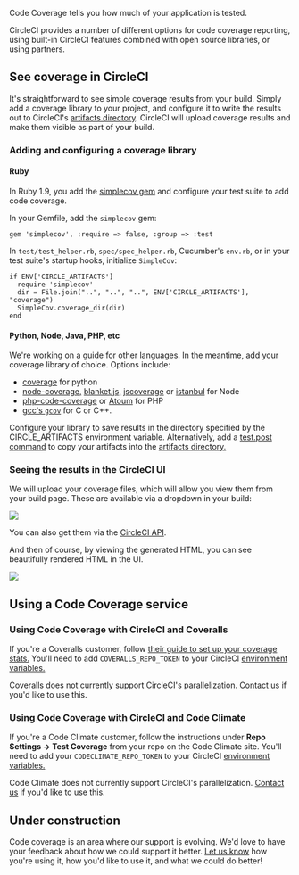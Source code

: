   Code Coverage tells you how much of your application is tested.

  CircleCI provides a number of different options for code coverage reporting,
  using built-in CircleCI features combined with open source libraries,
  or using partners.

## See coverage in CircleCI

  It's straightforward to see simple coverage results from your build.
  Simply add a coverage library to your project, and configure it to write the results out to CircleCI's
    [artifacts directory](/docs/build-artifacts).
  CircleCI will upload coverage results and make them visible as part of your build.

### Adding and configuring a coverage library

#### Ruby

  In Ruby 1.9, you add the
  [simplecov gem](https://github.com/colszowka/simplecov)
  and configure your test suite to add code coverage.

In your Gemfile, add the `simplecov` gem:

```
gem 'simplecov', :require => false, :group => :test
```

  In `test/test_helper.rb`, `spec/spec_helper.rb`,
  Cucumber's `env.rb`,
  or in your test suite's startup hooks, initialize `SimpleCov`:

```
if ENV['CIRCLE_ARTIFACTS']
  require 'simplecov'
  dir = File.join("..", "..", "..", ENV['CIRCLE_ARTIFACTS'], "coverage")
  SimpleCov.coverage_dir(dir)
end
```

#### Python, Node, Java, PHP, etc

  We're working on a guide for other languages.
  In the meantime, add your coverage library of choice. Options include:

*   [coverage](https://pypi.python.org/pypi/coverage)
    for python
*   [node-coverage,](https://github.com/piuccio/node-coverage)
    [blanket.js,](https://github.com/alex-seville/blanket)
    [jscoverage](https://github.com/fishbar/jscoverage)
    or
    [istanbul](https://github.com/gotwarlost/istanbul)
    for Node
*   [php-code-coverage](https://github.com/sebastianbergmann/php-code-coverage)
    or
    [Atoum](https://github.com/atoum/atoum)
    for PHP
*   [gcc's `gcov`](http://gcc.gnu.org/onlinedocs/gcc/Gcov.html)
    for C or C++.

  Configure your library to save results in the directory specified by the CIRCLE_ARTIFACTS environment variable.
  Alternatively, add a
  [test.post command](/docs/configuration#tests)
  to copy your artifacts into the
  [artifacts directory.](/docs/build-artifacts)

### Seeing the results in the CircleCI UI

  We will upload your coverage files, which will allow you view them from your build page.
  These are available via a dropdown in your build:

![](asset:&#47;&#47;assets&#47;img&#47;outer&#47;docs&#47;artifacts_listing-f6ae76072837d9ffc931c5f56a952150.png)</img>

  You can also get them via the
    [CircleCI API](https://circleci.com/docs/api#build-artifacts).

  And then of course, by viewing the generated HTML,
  you can see beautifully rendered HTML in the UI.

![](asset:&#47;&#47;assets&#47;img&#47;outer&#47;docs&#47;coverage_example-102b814681593fb565f7520aeadbfb0e.png)</img>

## Using a Code Coverage service

### Using Code Coverage with CircleCI and Coveralls

  If you're a Coveralls customer, follow
  [their guide to set up your coverage stats.](https://coveralls.io/docs)
  You'll need to add
  `COVERALLS_REPO_TOKEN`
  to your CircleCI
  [environment variables.](https://circleci.com/docs/environment-variables)

  Coveralls does not currently support CircleCI's parallelization.
  [Contact us](mailto:sayhi@circleci.com)
  if you'd like to use this.

### Using Code Coverage with CircleCI and Code Climate

  If you're a Code Climate customer, follow the instructions under
  **Repo Settings -> Test Coverage**
  from your repo on the Code Climate site.
  You'll need to add your
  `CODECLIMATE_REPO_TOKEN`
  to your CircleCI
  [environment variables.](https://circleci.com/docs/environment-variables)

  Code Climate does not currently support CircleCI's parallelization.
  [Contact us](mailto:sayhi@circleci.com)
  if you'd like to use this.

## Under construction

  Code coverage is an area where our support is evolving.
  We'd love to have your feedback about how we could support it better.
  [Let us know](mailto:sayhi@circleci.com)
  how you're using it, how you'd like to use it, and what we could do better!